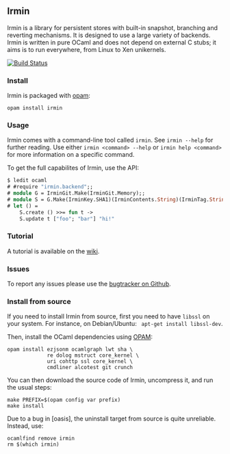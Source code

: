 ## Irmin

Irmin is a library for persistent stores with built-in snapshot,
branching and reverting mechanisms. It is designed to use a large
variety of backends. Irmin is written in pure OCaml and does not
depend on external C stubs; it aims is to run everywhere, from Linux
to Xen unikernels.

[![Build Status](https://travis-ci.org/mirage/irmin.png?branch=master)](https://travis-ci.org/mirage/irmin)

### Install

Irmin is packaged with [opam](https://opam.ocaml.org):

```
opam install irmin
```

### Usage

Irmin comes with a command-line tool called `irmin`. See `irmin
 --help` for further reading. Use either `irmin <command> --help` or
 `irmin help <command>` for more information on a specific command.

To get the full capabilites of Irmin, use the API:

```ocaml
$ ledit ocaml
# #require "irmin.backend";;
# module G = IrminGit.Make(IrminGit.Memory);;
# module S = G.Make(IrminKey.SHA1)(IrminContents.String)(IrminTag.String);;
# let () =
    S.create () >>= fun t ->
    S.update t ["foo"; "bar"] "hi!"
```

### Tutorial

A tutorial is available on the [wiki](https://github.com/mirage/irmin/wiki/Getting-Started).

### Issues

To report any issues please use the [bugtracker on Github](https://github.com/mirage/irmin/issues).

### Install from source

If you need to install Irmin from source, first you need to have
`libssl` on your system. For instance, on Debian/Ubuntu: ``` apt-get
install libssl-dev```.

Then, install the OCaml dependencies using [OPAM](http://opam.ocaml.org):
```
opam install ezjsonm ocamlgraph lwt sha \
             re dolog mstruct core_kernel \
             uri cohttp ssl core_kernel \
             cmdliner alcotest git crunch
```

You can then download the source code of Irmin, uncompress it, and run
the usual steps:

```
make PREFIX=$(opam config var prefix)
make install
```

Due to a bug in [oasis], the uninstall target from source is quite
unreliable. Instead, use:

```
ocamlfind remove irmin
rm $(which irmin)
```
